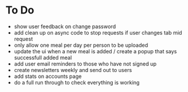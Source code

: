 # To Do
- show user feedback on change password
- add clean up on async code to stop requests if user changes tab mid request
- only allow one meal per day per person to be uploaded
- update the ui when a new meal is added / create a popup that says successfull added meal
- add user email reminders to those who have not signed up
- create newsletters weekly and send out to users
- add stats on accounts page
- do a full run through to check everything is working


